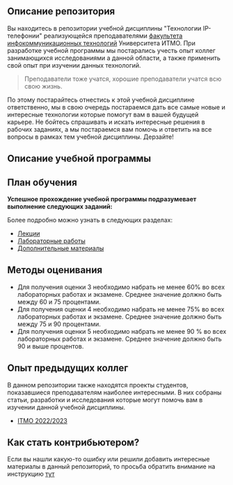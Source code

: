 ## Описание репозитория
Вы находитесь в репозитории учебной дисциплины "Технологии IP-телефонии" реализующейся преподавателями [факультета инфокоммуникационных технологий](https://fict.itmo.ru) Университета ИТМО. При разработке учебной программы мы постарались учесть опыт коллег занимающихся исследованиями а данной области, а также применить свой опыт при изучении данных технологий.

> Преподаватели тоже учатся, хорошие преподаватели учатся всю свою жизнь.

По этому постарайтесь отнестись к этой учебной дисциплине ответственно, мы в свою очередь постараемся дать все самые новые и интересные технологии которые помогут вам в вашей будущей карьере. Не бойтесь спрашивать и искать интересные решения в рабочих заданиях, а мы постараемся вам помочь и ответить на все вопросы в рамках тем учебной дисциплины. 
Дерзайте! 

## Описание учебной программы


## План обучения
**Успешное прохождение учебной программы подразумевает выполнение следующих заданий:**


Более подробно можно узнать в следующих разделах:

- [Лекции](https://itmo-ict-faculty.github.io/network-programming/education/lecture)
- [Лабораторные работы](https://itmo-ict-faculty.github.io/network-programming/education/labs)
- [Дополнительные материалы](https://itmo-ict-faculty.github.io/network-programming/education/additional_materials/)

## Методы оценивания
- Для получения оценки 3 необходимо набрать не менее 60% во всех лабораторных работах и экзамене. Среднее значение должно быть между 60 и 75 процентами. 
- Для получения оценки 4 необходимо набрать не менее 75% во всех лабораторных работах и экзамене. Среднее значение должно быть между 75 и 90 процентами. 
- Для получения оценки 5 необходимо набрать не менее 90 % во всех лабораторных работах и экзамене. Среднее значение должно быть 90 и выше процентов. 

## Опыт предыдущих коллег
В данном репозитории также находятся проекты студентов, показавшиеся преподавателям наиболее интересными. В них собраны статьи, разработки и исследования которые могут помочь вам в изучении данной учебной дисциплины.

- [ITMO 2022/2023](https://itmo-ict-faculty.github.io/network-programming/student_case/itmo2022_2023/itmo2022_2023/)

## Как стать контрибьютером?
Если вы нашли какую-то ошибку или решили добавить интересные материалы в данный репозиторий, то просьба обратить внимание на инструкцию [тут](https://github.com/itmo-ict-faculty/network-programming/blob/main/README.md)
